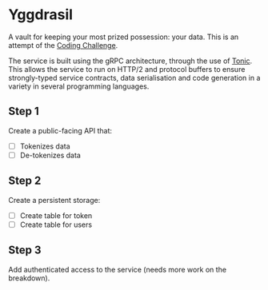 # Yggdrasil

A vault for keeping your most prized possession: your data. This is an attempt of the [Coding Challenge](https://codingchallenges.substack.com/p/coding-challenge-48-data-privacy).

The service is built using the gRPC architecture, through the use of [Tonic](https://github.com/hyperium/tonic). This allows the service to run on HTTP/2 and protocol buffers to ensure strongly-typed service contracts, data serialisation and code generation in a variety in several programming languages.

## Step 1

Create a public-facing API that:

- [ ] Tokenizes data
- [ ] De-tokenizes data

## Step 2

Create a persistent storage:

- [ ] Create table for token
- [ ] Create table for users

## Step 3

Add authenticated access to the service (needs more work on the breakdown).
